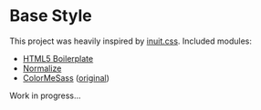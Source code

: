 # Base Style

This project was heavily inspired by
[inuit.css](https://github.com/csswizardry/inuit.css). Included modules:

- [HTML5 Boilerplate](https://github.com/h5bp/html5-boilerplate)
- [Normalize](https://github.com/necolas/normalize.css)
- [ColorMeSass](https://github.com/silvenon/color-me-sass) ([original](https://github.com/RichardBray/ColorMeSASS))

Work in progress...
